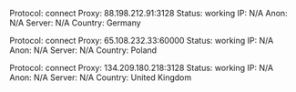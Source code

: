 Protocol: connect
Proxy: 88.198.212.91:3128
Status: working
IP: N/A
Anon: N/A
Server: N/A
Country: Germany

Protocol: connect
Proxy: 65.108.232.33:60000
Status: working
IP: N/A
Anon: N/A
Server: N/A
Country: Poland

Protocol: connect
Proxy: 134.209.180.218:3128
Status: working
IP: N/A
Anon: N/A
Server: N/A
Country: United Kingdom

